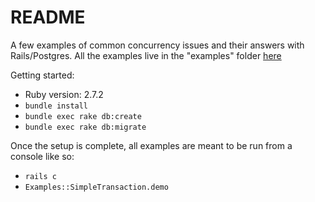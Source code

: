 # README

A few examples of common concurrency issues and their answers with Rails/Postgres.
All the examples live in the "examples" folder [here](app/models/examples)

Getting started:

* Ruby version: 2.7.2
* `bundle install`
* `bundle exec rake db:create`
* `bundle exec rake db:migrate`

Once the setup is complete, all examples are meant to be run from a console like so:
* `rails c`
* `Examples::SimpleTransaction.demo`
